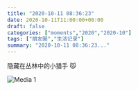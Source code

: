 ```yaml
---
title: "2020-10-11 08:36:23"
date: 2020-10-11T11:00:00+08:00
draft: false
categories: ["moments","2020","2020-10"]
tags: ["朋友圈","生活记录"]
summary: "2020-10-11 08:36:23..."
---
```


隐藏在丛林中的小猎手 😾

![Media 1](/Moments/photos/2020-10-11/202010110836230.jpg)

